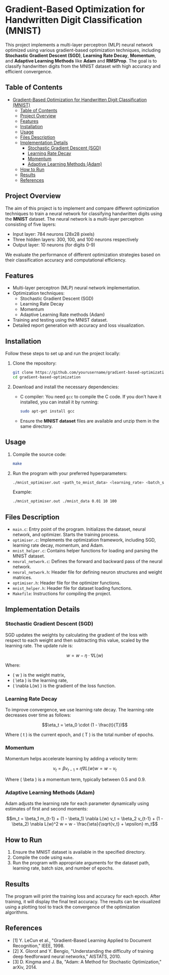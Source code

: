 

# Gradient-Based Optimization for Handwritten Digit Classification (MNIST)

This project implements a multi-layer perceptron (MLP) neural network optimized using various gradient-based optimization techniques, including **Stochastic Gradient Descent (SGD)**, **Learning Rate Decay**, **Momentum**, and **Adaptive Learning Methods** like **Adam** and **RMSProp**. The goal is to classify handwritten digits from the MNIST dataset with high accuracy and efficient convergence.

## Table of Contents
- [Gradient-Based Optimization for Handwritten Digit Classification (MNIST)](#gradient-based-optimization-for-handwritten-digit-classification-mnist)
  - [Table of Contents](#table-of-contents)
  - [Project Overview](#project-overview)
  - [Features](#features)
  - [Installation](#installation)
  - [Usage](#usage)
  - [Files Description](#files-description)
  - [Implementation Details](#implementation-details)
    - [Stochastic Gradient Descent (SGD)](#stochastic-gradient-descent-sgd)
    - [Learning Rate Decay](#learning-rate-decay)
    - [Momentum](#momentum)
    - [Adaptive Learning Methods (Adam)](#adaptive-learning-methods-adam)
  - [How to Run](#how-to-run)
  - [Results](#results)
  - [References](#references)

## Project Overview

The aim of this project is to implement and compare different optimization techniques to train a neural network for classifying handwritten digits using the **MNIST** dataset. The neural network is a multi-layer perceptron consisting of five layers:
- Input layer: 784 neurons (28x28 pixels)
- Three hidden layers: 300, 100, and 100 neurons respectively
- Output layer: 10 neurons (for digits 0-9)

We evaluate the performance of different optimization strategies based on their classification accuracy and computational efficiency.

## Features

- Multi-layer perceptron (MLP) neural network implementation.
- Optimization techniques: 
  - Stochastic Gradient Descent (SGD)
  - Learning Rate Decay
  - Momentum
  - Adaptive Learning Rate methods (Adam)
- Training and testing using the MNIST dataset.
- Detailed report generation with accuracy and loss visualization.
  
## Installation

Follow these steps to set up and run the project locally:

1. Clone the repository:
   ```bash
   git clone https://github.com/yourusername/gradient-based-optimization.git
   cd gradient-based-optimization
   ```

2. Download and install the necessary dependencies:
   - C compiler: You need `gcc` to compile the C code. If you don't have it installed, you can install it by running:
     ```bash
     sudo apt-get install gcc
     ```
   - Ensure the **MNIST dataset** files are available and unzip them in the same directory.

## Usage

1. Compile the source code:
   ```bash
   make
   ```

2. Run the program with your preferred hyperparameters:
   ```bash
   ./mnist_optimiser.out <path_to_mnist_data> <learning_rate> <batch_size> <num_epochs>
   ```

   Example:
   ```bash
   ./mnist_optimiser.out ./mnist_data 0.01 10 100
   ```

## Files Description

- `main.c`: Entry point of the program. Initializes the dataset, neural network, and optimizer. Starts the training process.
- `optimiser.c`: Implements the optimization framework, including SGD, learning rate decay, momentum, and Adam.
- `mnist_helper.c`: Contains helper functions for loading and parsing the MNIST dataset.
- `neural_network.c`: Defines the forward and backward pass of the neural network.
- `neural_network.h`: Header file for defining neuron structures and weight matrices.
- `optimiser.h`: Header file for the optimizer functions.
- `mnist_helper.h`: Header file for dataset loading functions.
- `Makefile`: Instructions for compiling the project.

## Implementation Details

### Stochastic Gradient Descent (SGD)

SGD updates the weights by calculating the gradient of the loss with respect to each weight and then subtracting this value, scaled by the learning rate. The update rule is:
```math
w = w - \eta \cdot \nabla L(w)
```
Where:
- \( w \) is the weight matrix,
- \( \eta \) is the learning rate,
- \( \nabla L(w) \) is the gradient of the loss function.

### Learning Rate Decay

To improve convergence, we use learning rate decay. The learning rate decreases over time as follows:
```math
\eta_t = \eta_0 \cdot (1 - \frac{t}{T})
```
Where \( t \) is the current epoch, and \( T \) is the total number of epochs.

### Momentum

Momentum helps accelerate learning by adding a velocity term:
```math
v_t = \beta v_{t-1} + \eta \nabla L(w)
w = w - v_t
```
Where \( \beta \) is a momentum term, typically between 0.5 and 0.9.

### Adaptive Learning Methods (Adam)

Adam adjusts the learning rate for each parameter dynamically using estimates of first and second moments:
```math
m_t = \beta_1 m_{t-1} + (1 - \beta_1) \nabla L(w)
v_t = \beta_2 v_{t-1} + (1 - \beta_2) \nabla L(w)^2
w = w - \frac{\eta}{\sqrt{v_t} + \epsilon} m_t
```

## How to Run

1. Ensure the MNIST dataset is available in the specified directory.
2. Compile the code using `make`.
3. Run the program with appropriate arguments for the dataset path, learning rate, batch size, and number of epochs.

## Results

The program will print the training loss and accuracy for each epoch. After training, it will display the final test accuracy. The results can be visualized using a plotting tool to track the convergence of the optimization algorithms.

## References

- [1] Y. LeCun et al., "Gradient-Based Learning Applied to Document Recognition," IEEE, 1998.
- [2] X. Glorot and Y. Bengio, "Understanding the difficulty of training deep feedforward neural networks," AISTATS, 2010.
- [3] D. Kingma and J. Ba, "Adam: A Method for Stochastic Optimization," arXiv, 2014.